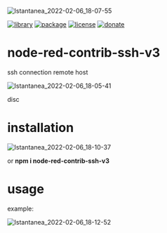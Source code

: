 ![Istantanea_2022-02-06_18-07-55](https://user-images.githubusercontent.com/68069659/152692226-9d7e81d2-0d1d-4aa5-a3cd-dc803d9b3202.png)

[![library](https://img.shields.io/badge/library-nodered-red)](https://flows.nodered.org/node/node-red-contrib-ssh-v3)
[![package](https://img.shields.io/badge/package-npm-success)](https://www.npmjs.com/package/node-red-contrib-ssh-v3)
[![license](https://img.shields.io/badge/license-Apache--2.0-yellowgreen)](https://apache.org/licenses/LICENSE-2.0)
[![donate](https://img.shields.io/badge/donate-wango-blue)](https://www.wango.org/donate.aspx)

# node-red-contrib-ssh-v3

ssh connection remote host

![Istantanea_2022-02-06_18-05-41](https://user-images.githubusercontent.com/68069659/152692171-867b60a5-bbfc-4d0a-8334-f7e5e45bd839.png)

disc

# installation

![Istantanea_2022-02-06_18-10-37](https://user-images.githubusercontent.com/68069659/152692337-0e6ade2f-c913-4104-b157-6bb336ebbe9f.png)

or **npm i node-red-contrib-ssh-v3**

# usage

example:

![Istantanea_2022-02-06_18-12-52](https://user-images.githubusercontent.com/68069659/152692413-680c0c96-3b5f-4a8f-8689-4254b9b637b6.png)
